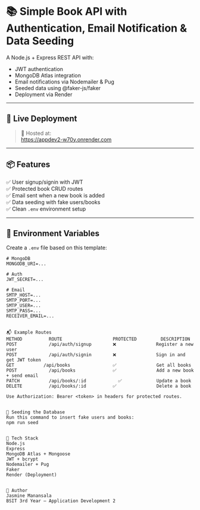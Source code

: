# 📚 Simple Book API with Authentication, Email Notification & Data Seeding

A Node.js + Express REST API with:
- JWT authentication
- MongoDB Atlas integration
- Email notifications via Nodemailer & Pug
- Seeded data using @faker-js/faker
- Deployment via Render

---

## 🚀 Live Deployment

> 🔗 Hosted at:  
https://appdev2-w70y.onrender.com

---

## 📦 Features

✅ User signup/signin with JWT  
✅ Protected book CRUD routes  
✅ Email sent when a new book is added  
✅ Data seeding with fake users/books  
✅ Clean `.env` environment setup  

---

## 🔐 Environment Variables

Create a `.env` file based on this template:

```env
# MongoDB
MONGODB_URI=...

# Auth
JWT_SECRET=...

# Email
SMTP_HOST=...
SMTP_PORT=...
SMTP_USER=...
SMTP_PASS=...
RECEIVER_EMAIL=...


📬 Example Routes
METHOD	        ROUTE	                PROTECTED	      DESCRIPTION
POST	        /api/auth/signup	    ❌	            Register a new user
POST	        /api/auth/signin	    ❌	            Sign in and get JWT token
GET	          /api/books	            ✅	            Get all books
POST	        /api/books	            ✅	            Add a new book + send email
PATCH	        /api/books/:id	          ✅	            Update a book
DELETE	        /api/books/:id	        ✅	            Delete a book

Use Authorization: Bearer <token> in headers for protected routes.


🧪 Seeding the Database
Run this command to insert fake users and books:
npm run seed


📁 Tech Stack
Node.js
Express
MongoDB Atlas + Mongoose
JWT + bcrypt
Nodemailer + Pug
Faker
Render (Deployment)


👤 Author
Jasmine Manansala
BSIT 3rd Year — Application Development 2
